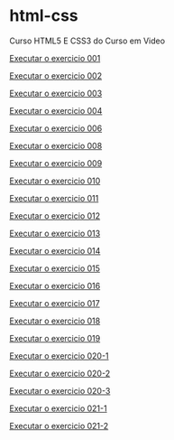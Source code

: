 # html-css
 Curso HTML5 E CSS3 do Curso em Video

 <a href= "https://mel25k.github.io/html-css/exercicios/ex001/index.html">Executar o exercicio 001</a>

 <a href= "https://mel25k.github.io/html-css/exercicios/ex002/index.html">Executar o exercicio 002</a>

  <a href= "https://mel25k.github.io/html-css/exercicios/ex003/index.html">Executar o exercicio 003</a>

   <a href= "https://mel25k.github.io/html-css/exercicios/ex004/index.html">Executar o exercicio 004</a>

 <a href= "https://mel25k.github.io/html-css/exercicios/ex006/index.html">Executar o exercicio 006</a>

  <a href= "https://mel25k.github.io/html-css/exercicios/ex008/index.html">Executar o exercicio 008</a>

   <a href= "https://mel25k.github.io/html-css/exercicios/ex009/index.html">Executar o exercicio 009</a>

 <a href= "https://mel25k.github.io/html-css/exercicios/ex010/index.html">Executar o exercicio 010</a>

  <a href= "https://mel25k.github.io/html-css/exercicios/ex011/index.html">Executar o exercicio 011</a>

   <a href= "https://mel25k.github.io/html-css/exercicios/ex012/index.html">Executar o exercicio 012</a>

 <a href= "https://mel25k.github.io/html-css/exercicios/ex013/index.html">Executar o exercicio 013</a>

  <a href= "https://mel25k.github.io/html-css/exercicios/ex014/index.html">Executar o exercicio 014</a>

   <a href= "https://mel25k.github.io/html-css/exercicios/ex015/index.html">Executar o exercicio 015</a>

 <a href= "https://mel25k.github.io/html-css/exercicios/ex016/index.html">Executar o exercicio 016</a>

  <a href= "https://mel25k.github.io/html-css/exercicios/ex017/index.html">Executar o exercicio 017</a>

   <a href= "https://mel25k.github.io/html-css/exercicios/ex018/font01.html">Executar o exercicio 018</a>

 <a href= "https://mel25k.github.io/html-css/exercicios/ex019/seletores.html">Executar o exercicio 019</a>

  <a href= "https://mel25k.github.io/html-css/exercicios/ex020/hover.html">Executar o exercicio 020-1</a>

   <a href= "https://mel25k.github.io/html-css/exercicios/ex020/links.html">Executar o exercicio 020-2</a>

 <a href= "https://mel25k.github.io/html-css/exercicios/ex020/pseudoclass.html">Executar o exercicio 020-3</a>

  <a href= "https://mel25k.github.io/html-css/exercicios/ex021/caixas02.html">Executar o exercicio 021-1</a>

   <a href= "https://mel25k.github.io/html-css/exercicios/ex021/index.html">Executar o exercicio 021-2</a>
